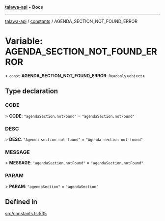 [**talawa-api**](../../README.md) • **Docs**

***

[talawa-api](../../modules.md) / [constants](../README.md) / AGENDA\_SECTION\_NOT\_FOUND\_ERROR

# Variable: AGENDA\_SECTION\_NOT\_FOUND\_ERROR

\> `const` **AGENDA\_SECTION\_NOT\_FOUND\_ERROR**: `Readonly`\<`object`\>

## Type declaration

### CODE

\> **CODE**: `"agendaSection.notFound"` = `"agendaSection.notFound"`

### DESC

\> **DESC**: `"Agenda section not found"` = `"Agenda section not found"`

### MESSAGE

\> **MESSAGE**: `"agendaSection.notFound"` = `"agendaSection.notFound"`

### PARAM

\> **PARAM**: `"agendaSection"` = `"agendaSection"`

## Defined in

[src/constants.ts:535](https://github.com/PalisadoesFoundation/talawa-api/blob/60937520d7a29ccf883a9c6a7c2d186bae92a81b/src/constants.ts#L535)
